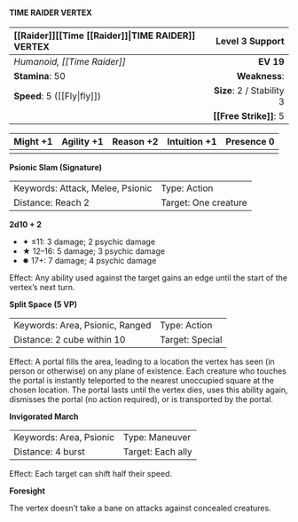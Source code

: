 #### TIME RAIDER VERTEX

| [[Raider]]\[\[Time [[Raider]]\|TIME RAIDER\]\] VERTEX |       **Level 3 Support** |
| :---------------------------------------------------- | ------------------------: |
| *Humanoid, [[Time Raider]]*                           |                 **EV 19** |
| **Stamina**: 50                                       |             **Weakness**: |
| **Speed**: 5 ([[Fly\|fly]])                           | **Size**: 2 / Stability 3 |
|                                                       |    **[[Free Strike]]**: 5 |

| **Might** +1 | **Agility** +1 | **Reason** +2 | **Intuition** +1 | **Presence** 0 |
| ------------ | -------------- | ------------- | ---------------- | -------------- |
|              |                |               |                  |                |

**Psionic Slam (Signature)**

|                                  |                      |
| :------------------------------- | :------------------- |
| Keywords: Attack, Melee, Psionic | Type: Action         |
| Distance: Reach 2                | Target: One creature |

**2d10 + 2**

- ✦ ≤11: 3 damage; 2 psychic damage
- ★ 12–16: 5 damage; 3 psychic damage
- ✸ 17+: 7 damage; 4 psychic damage

Effect: Any ability used against the target gains an edge until the start of the vertex’s next turn.

**Split Space (5 VP)**

|                                 |                 |
| :------------------------------ | :-------------- |
| Keywords: Area, Psionic, Ranged | Type: Action    |
| Distance: 2 cube within 10      | Target: Special |

Effect: A portal fills the area, leading to a location the vertex has seen (in person or otherwise) on any plane of existence. Each creature who touches the portal is instantly teleported to the nearest unoccupied square at the chosen location. The portal lasts until the vertex dies, uses this ability again, dismisses the portal (no action required), or is transported by the portal.

**Invigorated March**

|                         |                   |
| :---------------------- | :---------------- |
| Keywords: Area, Psionic | Type: Maneuver    |
| Distance: 4 burst       | Target: Each ally |

Effect: Each target can shift half their speed.

**Foresight**

The vertex doesn’t take a bane on attacks against concealed creatures.
